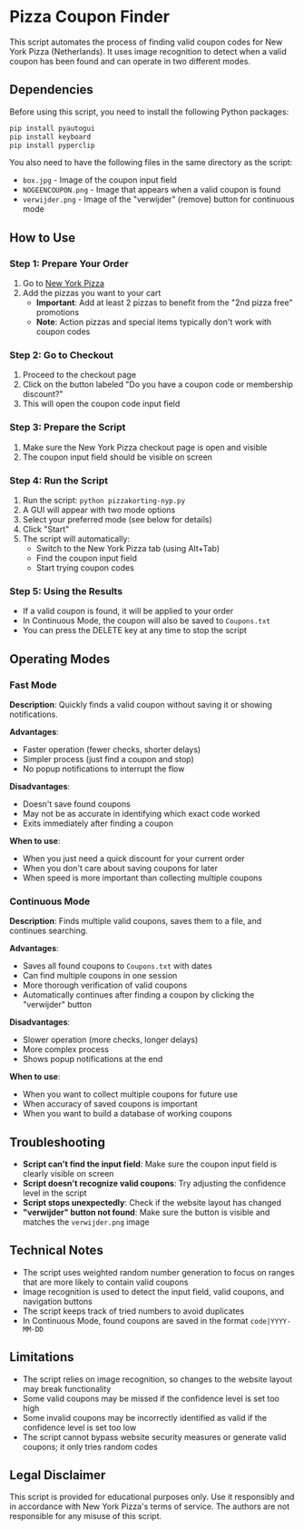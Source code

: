 # Pizza Coupon Finder

This script automates the process of finding valid coupon codes for New York Pizza (Netherlands). It uses image recognition to detect when a valid coupon has been found and can operate in two different modes.

## Dependencies

Before using this script, you need to install the following Python packages:

```bash
pip install pyautogui
pip install keyboard
pip install pyperclip
```

You also need to have the following files in the same directory as the script:
- `box.jpg` - Image of the coupon input field
- `NOGEENCOUPON.png` - Image that appears when a valid coupon is found
- `verwijder.png` - Image of the "verwijder" (remove) button for continuous mode

## How to Use

### Step 1: Prepare Your Order

1. Go to [New York Pizza](https://www.newyorkpizza.nl/)
2. Add the pizzas you want to your cart
   - **Important**: Add at least 2 pizzas to benefit from the "2nd pizza free" promotions
   - **Note**: Action pizzas and special items typically don't work with coupon codes

### Step 2: Go to Checkout

1. Proceed to the checkout page
2. Click on the button labeled "Do you have a coupon code or membership discount?"
3. This will open the coupon code input field

### Step 3: Prepare the Script

1. Make sure the New York Pizza checkout page is open and visible
2. The coupon input field should be visible on screen

### Step 4: Run the Script

1. Run the script: `python pizzakorting-nyp.py`
2. A GUI will appear with two mode options
3. Select your preferred mode (see below for details)
4. Click "Start"
5. The script will automatically:
   - Switch to the New York Pizza tab (using Alt+Tab)
   - Find the coupon input field
   - Start trying coupon codes

### Step 5: Using the Results

- If a valid coupon is found, it will be applied to your order
- In Continuous Mode, the coupon will also be saved to `Coupons.txt`
- You can press the DELETE key at any time to stop the script

## Operating Modes

### Fast Mode

**Description**: Quickly finds a valid coupon without saving it or showing notifications.

**Advantages**:
- Faster operation (fewer checks, shorter delays)
- Simpler process (just find a coupon and stop)
- No popup notifications to interrupt the flow

**Disadvantages**:
- Doesn't save found coupons
- May not be as accurate in identifying which exact code worked
- Exits immediately after finding a coupon

**When to use**:
- When you just need a quick discount for your current order
- When you don't care about saving coupons for later
- When speed is more important than collecting multiple coupons

### Continuous Mode

**Description**: Finds multiple valid coupons, saves them to a file, and continues searching.

**Advantages**:
- Saves all found coupons to `Coupons.txt` with dates
- Can find multiple coupons in one session
- More thorough verification of valid coupons
- Automatically continues after finding a coupon by clicking the "verwijder" button

**Disadvantages**:
- Slower operation (more checks, longer delays)
- More complex process
- Shows popup notifications at the end

**When to use**:
- When you want to collect multiple coupons for future use
- When accuracy of saved coupons is important
- When you want to build a database of working coupons

## Troubleshooting

- **Script can't find the input field**: Make sure the coupon input field is clearly visible on screen
- **Script doesn't recognize valid coupons**: Try adjusting the confidence level in the script
- **Script stops unexpectedly**: Check if the website layout has changed
- **"verwijder" button not found**: Make sure the button is visible and matches the `verwijder.png` image

## Technical Notes

- The script uses weighted random number generation to focus on ranges that are more likely to contain valid coupons
- Image recognition is used to detect the input field, valid coupons, and navigation buttons
- The script keeps track of tried numbers to avoid duplicates
- In Continuous Mode, found coupons are saved in the format `code|YYYY-MM-DD`

## Limitations

- The script relies on image recognition, so changes to the website layout may break functionality
- Some valid coupons may be missed if the confidence level is set too high
- Some invalid coupons may be incorrectly identified as valid if the confidence level is set too low
- The script cannot bypass website security measures or generate valid coupons; it only tries random codes

## Legal Disclaimer

This script is provided for educational purposes only. Use it responsibly and in accordance with New York Pizza's terms of service. The authors are not responsible for any misuse of this script.
